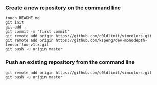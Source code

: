 ### Create a new repository on the command line
```
touch README.md
git init
git add .
git commit -m "first commit"
git remote add origin https://github.com/c0ldlimit/vimcolors.git
git remote add origin https://github.com/kspeng/dev-monodepth-tensorflow-v1.x.git
git push -u origin master
```
### Push an existing repository from the command line
```
git remote add origin https://github.com/c0ldlimit/vimcolors.git
git push -u origin master
```
